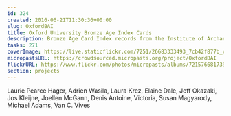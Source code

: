 ```yaml
---
id: 324
created: 2016-06-21T11:30:36+00:00
slug: OxfordBAI
title: Oxford University Bronze Age Index Cards
description: Bronze Age Card Index records from the Institute of Archaeology's Archive, University of Oxford transcription.
tasks: 271
coverImage: https://live.staticflickr.com/7251/26683333493_7cb42f877b_c.jpg
micropastsURL: https://crowdsourced.micropasts.org/project/OxfordBAI
flickrURL: https://www.flickr.com/photos/micropasts/albums/72157668173929550
section: projects
---
```

Laurie Pearce Hager, Adrien Wasila, Laura Krez, Elaine Dale, Jeff Okazaki, Jos Kleijne, Joellen McGann, Denis Antoine, Victoria, Susan Magyarody, Michael Adams, Van C. Vives
